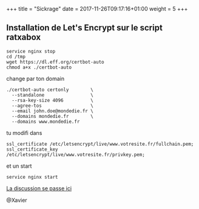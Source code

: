 +++
title = "Sickrage"
date =  2017-11-26T09:17:16+01:00
weight = 5
+++



## Installation de Let's Encrypt sur le script ratxabox

```
service nginx stop
cd /tmp
wget https://dl.eff.org/certbot-auto
chmod a+x ./certbot-auto
```

change par ton domain
```
./certbot-auto certonly        \
  --standalone                 \
  --rsa-key-size 4096          \
  --agree-tos                  \
  --email john.doe@mondedie.fr \
  --domains mondedie.fr        \
  --domains www.mondedie.fr
  ```

  tu modifi dans

```
ssl_certificate /etc/letsencrypt/live/www.votresite.fr/fullchain.pem;
ssl_certificate_key /etc/letsencrypt/live/www.votresite.fr/privkey.pem;

```
et un start
```
service nginx start
```

[La discussion se passe ici](https://mondedie.fr/d/8717-Discussion-RatXaBox-ruTorrent-avec-rTorrent-Version-Workflow "Ratxabox")

@Xavier